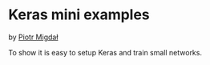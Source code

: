 # Keras mini examples

by [Piotr Migdał](http://p.migdal.pl/)

To show it is easy to setup Keras and train small networks.
